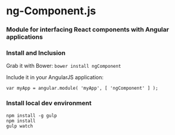 # ng-Component.js

### Module for interfacing React components with Angular applications

### Install and Inclusion
Grab it with Bower: `bower install ngComponent`

Include it in your AngularJS application:

    var myApp = angular.module( 'myApp', [ 'ngComponent' ] );

### Install local dev environment
    npm install -g gulp
    npm install
    gulp watch
